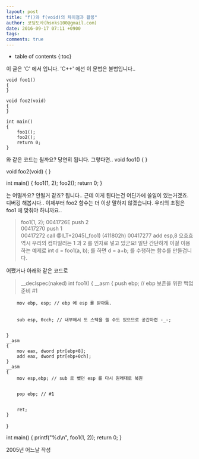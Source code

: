 ```yaml
---
layout: post
title: "f()와 f(void)의 차이점과 활용"
author: 코딩도사(hsnks100@gmail.com)
date: 2016-09-17 07:11 +0900
tags: 
comments: true
---
```

* table of contents
{:toc}


이 글은 'C' 에서 입니다. 'C++' 에선 이 문법은 불법입니다..
```{.c++}
void foo1()
{
}

void foo2(void)
{
}

int main()
{
    foo1();
    foo2();
    return 0;
}
```



와 같은 코드는 될까요? 당연히 됩니다. 그렇다면..
void foo1()
{
}

void foo2(void)
{
}

int main()
{
    foo1(1, 2);
    foo2();
    return 0;
}


는 어떨까요? 안될거 같죠? 됩니다..
근데 이게 된다는건 어딘가에 쓸일이 있는거겠죠. 디버깅 해봅시다..
이제부터 foo2 함수는 더 이상 말하지 않겠습니다. 우리의 초점은 foo1 에 맞춰야 하니까요..

>foo1(1, 2);
0041726E  push        2    
00417270  push        1    
00417272  call        @ILT+2045(_foo1) (411802h) 
00417277  add         esp,8 
으흐흐 역시 우리의 컴파일러는 1 과 2 를 인자로 넣고 있군요! 
일단 간단하게 이걸 이용하는 예제로 int d = foo1(a, b); 를 하면
d = a+b; 를 수행하는 함수를 만들겁니다.

어쨌거나 아래와 같은 코드로

>__declspec(naked) int foo1()
{
    __asm
    {
        push ebp; // ebp 보존을 위한 백업준비 #1


        mov ebp, esp; // ebp 에 esp 를 받아둠.


        sub esp, 0cch; // 내부에서 또 스택을 쓸 수도 있으므로 공간마련 -_-;


    }
    __asm
    {
        mov eax, dword ptr[ebp+8];
        add eax, dword ptr[ebp+0ch];
    }
    __asm
    {
        mov esp,ebp; // sub 로 뺐던 esp 를 다시 원래대로 복원


        pop ebp; // #1


        ret;
    }
}

int main()
{
    printf("%d\n", foo1(1, 2));
    return 0;
}



2005년 어느날 작성
